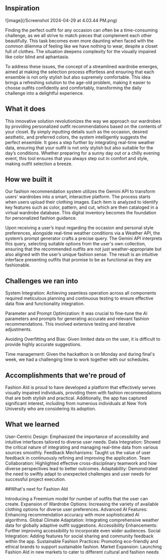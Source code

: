 ## Inspiration

![image](/Screenshot 2024-04-29 at 4.03.44 PM.png)

Finding the perfect outfit for any occasion can often be a time-consuming challenge, as we all strive to match pieces that complement each other beautifully. This task becomes even more daunting when faced with the common dilemma of feeling like we have nothing to wear, despite a closet full of clothes. The situation deepens complexity for the visually impaired like color blind and aphantasia.

To address these issues, the concept of a streamlined wardrobe emerges, aimed at making the selection process effortless and ensuring that each ensemble is not only stylish but also supremely comfortable. This idea brings a refreshing solution to the age-old problem, making it easier to choose outfits confidently and comfortably, transforming the daily challenge into a delightful experience.

## What it does

This innovative solution revolutionizes the way we approach our wardrobes by providing personalized outfit recommendations based on the contents of your closet. By simply inputting details such as the occasion, desired aesthetic, and preferred colors, the system intelligently suggests the perfect ensemble. It goes a step further by integrating real-time weather data, ensuring that your outfit is not only stylish but also suitable for the day’s conditions. Whether preparing for a sunny day out or a chilly evening event, this tool ensures that you always step out in comfort and style, making outfit selection a breeze.

## How we built it

Our fashion recommendation system utilizes the Gemini API to transform users' wardrobes into a smart, interactive platform. The process starts when users upload their clothing images. Each item is analyzed to identify key features such as color, pattern, and cut, which are then cataloged in a virtual wardrobe database. This digital inventory becomes the foundation for personalized fashion guidance.

Upon receiving a user’s input regarding the occasion and personal style preferences, alongside real-time weather conditions via a Weather API, the system’s prompt generator crafts a precise query. The Gemini API interprets this query, selecting suitable options from the user's own collection, ensuring that the recommended outfits are not just weather-appropriate but also aligned with the user’s unique fashion sense. The result is an intuitive interface presenting outfits that promise to be as functional as they are fashionable.

## Challenges we ran into

System Integration: Achieving seamless operation across all components required meticulous planning and continuous testing to ensure effective data flow and functionality integration.

Parameter and Prompt Optimization: It was crucial to fine-tune the AI parameters and prompts for generating accurate and relevant fashion recommendations. This involved extensive testing and iterative adjustments.

Avoiding Overfitting and Bias: Given limited data on the user, it is difficult to provide highly accurate suggestions.

Time management: Given the hackathon is on Monday and during final's week, we had a challenging time to work together with our schedules.

## Accomplishments that we're proud of

Fashion AId is proud to have developed a platform that effectively serves visually impaired individuals, providing them with fashion recommendations that are both stylish and practical. Additionally, the app has captured significant interest, including from numerous individuals at New York University who are considering its adoption.

## What we learned

User-Centric Design: Emphasized the importance of accessibility and intuitive interfaces tailored to diverse user needs.
Data Integration: Showed the critical nature of integrating and managing real-time data from various sources smoothly.
Feedback Mechanisms: Taught us the value of user feedback in continuously refining and improving the application.
Team Collaboration: Highlighted effective cross-disciplinary teamwork and how diverse perspectives lead to better outcomes.
Adaptability: Demonstrated the need to swiftly adapt to unexpected challenges and user needs for successful project execution.

##What's next for Fashion AId

Introducing a Freemium model for number of outfits that the user can create.
Expansion of Wardrobe Options: Increasing the variety of available clothing options for diverse user preferences.
Advanced AI Features: Enhancing recommendation accuracy with more sophisticated AI algorithms.
Global Climate Adaptation: Integrating comprehensive weather data for globally adaptive outfit suggestions.
Accessibility Enhancements: Further improving accessibility to incorporate even wider audiences.
Social Integration: Adding features for social sharing and community feedback within the app.
Sustainable Fashion Practices: Promoting eco-friendly and ethical brands to support sustainable fashion.
Market Expansion: Launching Fashion AId in new markets to cater to different cultural and fashion needs
